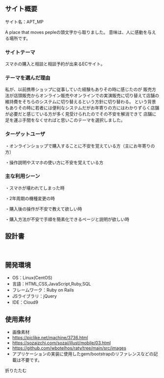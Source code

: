 # <!--ここにアプリ名を入力-->
## サイト概要
サイト名：APT_MP

A place that moves pepleの頭文字から取りました。
意味は、人に感動を与える場所です。
### サイトテーマ
<!--何を『目的』とし、どのような『分類』なのかを簡潔に書く-->
スマホの購入と相談と相談予約が出来るECサイト。
​
### テーマを選んだ理由
<!--なぜこのようなテーマにしたかを説明する-->
私が、以前携帯ショップに従事していた経験もありその時に感じたのが
販売方法が店頭販売からオンライン販売やオンラインでの実演販売に切り替えて店舗の維持費をそちらのシステムに切り替えるという方針に切り替わる。
という背景もありその時に若者には便利なシステムだがお年寄りの方にはわかりずらく店舗が必要だと感じている方が多く見受けられたのでその不安を解消できて
店舗に足を運ぶ手間をなくせればと思いこのテーマを選択しました。
### ターゲットユーザ
<!--誰に使ってもらうかを具体的に記載する-->
・オンラインショップで購入することに不安を覚えている方（主にお年寄りの方）

・操作説明やスマホの使い方に不安を覚えている方
### 主な利用シーン
<!--どのような時に使うのかの状況を記載すること-->
・スマホが壊われてしまった時

・2年周期の機種変更の時

・購入後の操作が不安で教えて欲しい時

・購入方法が不安で手順を簡素化できるページと説明が欲しい時​
## 設計書
<!--テーマを設定・提出する時点では不要です-->
​
## 開発環境
- OS：Linux(CentOS)
- 言語：HTML,CSS,JavaScript,Ruby,SQL
- フレームワーク：Ruby on Rails
- JSライブラリ：jQuery
- IDE：Cloud9
​
## 使用素材
- 画像素材
- https://piclike.net/machine/3736.html
- https://sozaizchi.com/sozai/illust/mobile/03.html
- https://github.com/wbotelhos/raty/tree/main/src/images
- アプリケーションの実装に使用したgem/bootstrapのリファレンスなどの記載は不要です。

折りたたむ

